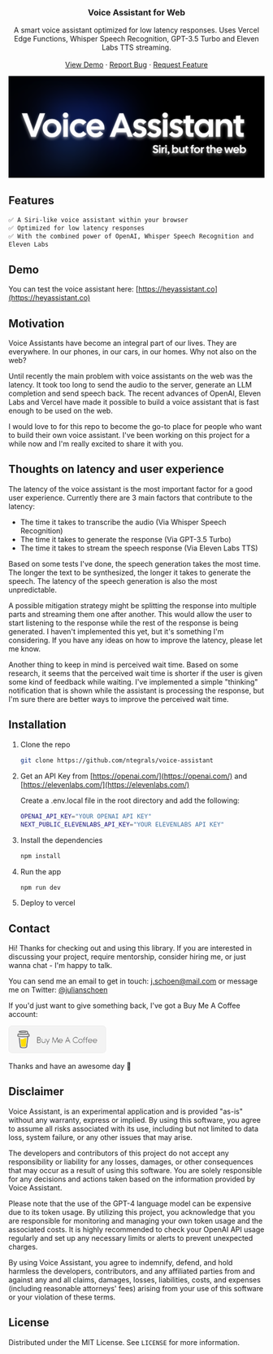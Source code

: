 <a name="readme-top"></a>

<br />
<div align="center">

<h3 align="center">Voice Assistant for Web</h3>

  <p align="center">
    A smart voice assistant optimized for low latency responses. Uses Vercel Edge Functions, Whisper Speech Recognition, GPT-3.5 Turbo and Eleven Labs TTS streaming.
    <br />
    <br />
    <a href="https://heyassistant.co">View Demo</a>
    ·
    <a href="https://github.com/ntegrals/voice-assistant/issues">Report Bug</a>
    ·
    <a href="https://github.com/ntegrals/voice-assistant/issues">Request Feature</a>
  </p>
</div>
<a href="https://github.com/ntegrals/voice-assistant">
    <img src="images/header.png" alt="Logo">
  </a>

## Features

    ✅ A Siri-like voice assistant within your browser
    ✅ Optimized for low latency responses
    ✅ With the combined power of OpenAI, Whisper Speech Recognition and Eleven Labs

## Demo

You can test the voice assistant here: [https://heyassistant.co](https://heyassistant.co)

## Motivation

Voice Assistants have become an integral part of our lives. They are everywhere. In our phones, in our cars, in our homes. Why not also on the web?

Until recently the main problem with voice assistants on the web was the latency. It took too long to send the audio to the server, generate an LLM completion and send speech back. The recent advances of OpenAI, Eleven Labs and Vercel have made it possible to build a voice assistant that is fast enough to be used on the web.

I would love to for this repo to become the go-to place for people who want to build their own voice assistant. I've been working on this project for a while now and I'm really excited to share it with you.

## Thoughts on latency and user experience

The latency of the voice assistant is the most important factor for a good user experience. Currently there are 3 main factors that contribute to the latency:

- The time it takes to transcribe the audio (Via Whisper Speech Recognition)
- The time it takes to generate the response (Via GPT-3.5 Turbo)
- The time it takes to stream the speech response (Via Eleven Labs TTS)

Based on some tests I've done, the speech generation takes the most time. The longer the text to be synthesized, the longer it takes to generate the speech. The latency of the speech generation is also the most unpredictable.

A possible mitigation strategy might be splitting the response into multiple parts and streaming them one after another. This would allow the user to start listening to the response while the rest of the response is being generated. I haven't implemented this yet, but it's something I'm considering. If you have any ideas on how to improve the latency, please let me know.

Another thing to keep in mind is perceived wait time. Based on some research, it seems that the perceived wait time is shorter if the user is given some kind of feedback while waiting. I've implemented a simple "thinking" notification that is shown while the assistant is processing the response, but I'm sure there are better ways to improve the perceived wait time.

## Installation

1. Clone the repo

   ```sh
   git clone https://github.com/ntegrals/voice-assistant
   ```

2. Get an API Key from [https://openai.com/](https://openai.com/) and [https://elevenlabs.com/](https://elevenlabs.com/)

   Create a .env.local file in the root directory and add the following:

   ```sh
   OPENAI_API_KEY="YOUR OPENAI API KEY"
   NEXT_PUBLIC_ELEVENLABS_API_KEY="YOUR ELEVENLABS API KEY"
   ```

3. Install the dependencies
   ```sh
   npm install
   ```
4. Run the app
   ```
   npm run dev
   ```
5. Deploy to vercel

## Contact

Hi! Thanks for checking out and using this library. If you are interested in discussing your project, require mentorship, consider hiring me, or just wanna chat - I'm happy to talk.

You can send me an email to get in touch: j.schoen@mail.com or message me on Twitter: [@julianschoen](https://twitter.com/julianschoen)

If you'd just want to give something back, I've got a Buy Me A Coffee account:

<a href="https://www.buymeacoffee.com/ntegrals">
<img src="images/buymeacoffee.png" alt="buymeacoffee" width="192">
</a>

Thanks and have an awesome day 👋

## Disclaimer

Voice Assistant, is an experimental application and is provided "as-is" without any warranty, express or implied. By using this software, you agree to assume all risks associated with its use, including but not limited to data loss, system failure, or any other issues that may arise.

The developers and contributors of this project do not accept any responsibility or liability for any losses, damages, or other consequences that may occur as a result of using this software. You are solely responsible for any decisions and actions taken based on the information provided by Voice Assistant.

Please note that the use of the GPT-4 language model can be expensive due to its token usage. By utilizing this project, you acknowledge that you are responsible for monitoring and managing your own token usage and the associated costs. It is highly recommended to check your OpenAI API usage regularly and set up any necessary limits or alerts to prevent unexpected charges.

By using Voice Assistant, you agree to indemnify, defend, and hold harmless the developers, contributors, and any affiliated parties from and against any and all claims, damages, losses, liabilities, costs, and expenses (including reasonable attorneys' fees) arising from your use of this software or your violation of these terms.

<!-- LICENSE -->

## License

Distributed under the MIT License. See `LICENSE` for more information.
